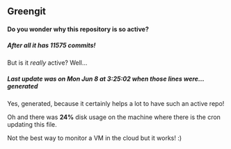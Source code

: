 ## Greengit

#### Do you wonder why this repository is so active?

##### After all it has 11575 commits!

But is it *really* active? Well...

##### Last update was on Mon Jun 8 at 3:25:02 when those lines were... generated

Yes, generated, because it certainly helps a lot to have such an active repo!

Oh and there was **24%** disk usage on the machine
where there is the cron updating this file.

Not the best way to monitor a VM in the cloud but it works! :)
